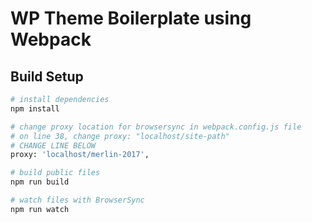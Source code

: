 # WP Theme Boilerplate using Webpack

## Build Setup

``` bash
# install dependencies
npm install

# change proxy location for browsersync in webpack.config.js file
# on line 38, change proxy: "localhost/site-path"
# CHANGE LINE BELOW
proxy: 'localhost/merlin-2017', 

# build public files
npm run build

# watch files with BrowserSync
npm run watch
